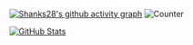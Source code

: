[![Shanks28's github activity graph](https://github-readme-activity-graph.vercel.app/graph?username=shanks28&bg_color=ffcfe9&color=9e4c98&line=9e4c98&point=403d3d&area=true&hide_border=true)](https://github.com/ashutosh00710/github-readme-activity-graph)
![Counter](https://komarev.com/ghpvc/?username=shanks28)
<!-- GitHub Stats -->
<!-- GitHub Stats -->
<!--[![GitHub Stats](https://github-readme-stats.vercel.app/api?username=shanks28)](https://github.com/shanks28)-->
<!-- GitHub Stats -->
[![GitHub Stats](https://github.com/shanks28/shanks28/raw/main/github-metrics.svg)](https://github.com/shanks28/shanks28)

<!--
**shanks28/shanks28** is a ✨ _special_ ✨ repository because its `README.md` (this file) appears on your GitHub profile.

Here are some ideas to get you started:

- 🔭 I’m currently working on ...
- 🌱 I’m currently learning ...
- 👯 I’m looking to collaborate on ...
- 🤔 I’m looking for help with ...
- 💬 Ask me about ...
- 📫 How to reach me: ...
- 😄 Pronouns: ...
- ⚡ Fun fact: ...
-->
